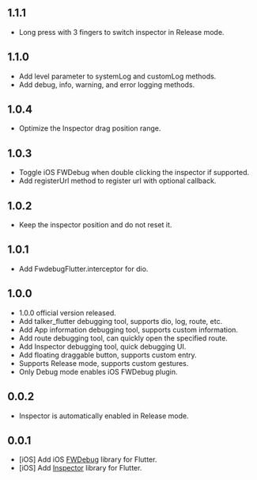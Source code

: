 ## 1.1.1

* Long press with 3 fingers to switch inspector in Release mode.

## 1.1.0

* Add level parameter to systemLog and customLog methods.
* Add debug, info, warning, and error logging methods.

## 1.0.4

* Optimize the Inspector drag position range.

## 1.0.3

* Toggle iOS FWDebug when double clicking the inspector if supported.
* Add registerUrl method to register url with optional callback.

## 1.0.2

* Keep the inspector position and do not reset it.

## 1.0.1

* Add FwdebugFlutter.interceptor for dio.

## 1.0.0

* 1.0.0 official version released.
* Add talker_flutter debugging tool, supports dio, log, route, etc.
* Add App information debugging tool, supports custom information.
* Add route debugging tool, can quickly open the specified route.
* Add Inspector debugging tool, quick debugging UI.
* Add floating draggable button, supports custom entry.
* Supports Release mode, supports custom gestures.
* Only Debug mode enables iOS FWDebug plugin.

## 0.0.2

* Inspector is automatically enabled in Release mode.

## 0.0.1

* [iOS] Add iOS [FWDebug](https://github.com/lszzy/FWDebug) library for Flutter.
* [iOS] Add [Inspector](https://github.com/kekland/inspector) library for Flutter.
